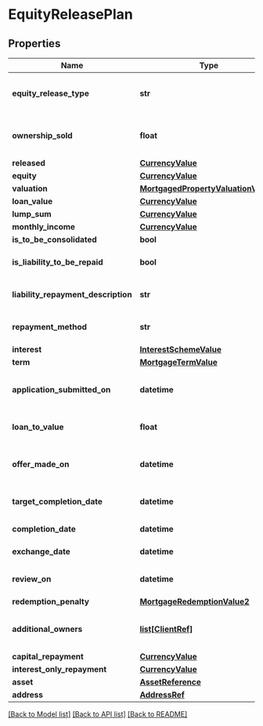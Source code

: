 # EquityReleasePlan

## Properties
Name | Type | Description | Notes
------------ | ------------- | ------------- | -------------
**equity_release_type** | **str** | Type of equity release product. | [optional] [default to 'null']
**ownership_sold** | **float** | Percentage of ownership sold. | [optional] 
**released** | [**CurrencyValue**](CurrencyValue.md) |  | [optional] 
**equity** | [**CurrencyValue**](CurrencyValue.md) |  | [optional] 
**valuation** | [**MortgagedPropertyValuationValue3**](MortgagedPropertyValuationValue3.md) |  | [optional] 
**loan_value** | [**CurrencyValue**](CurrencyValue.md) |  | [optional] 
**lump_sum** | [**CurrencyValue**](CurrencyValue.md) |  | [optional] 
**monthly_income** | [**CurrencyValue**](CurrencyValue.md) |  | [optional] 
**is_to_be_consolidated** | **bool** | Consolidate | [optional] 
**is_liability_to_be_repaid** | **bool** | Whether liability is to be repaid? | [optional] [default to False]
**liability_repayment_description** | **str** | How will liability be repaid? | [optional] [default to 'null']
**repayment_method** | **str** | Repayment method type. | [optional] [default to 'null']
**interest** | [**InterestSchemeValue**](InterestSchemeValue.md) |  | [optional] 
**term** | [**MortgageTermValue**](MortgageTermValue.md) |  | [optional] 
**application_submitted_on** | **datetime** | Date mortgage application submitted. | [optional] 
**loan_to_value** | **float** | Loan to value percentage. | [optional] 
**offer_made_on** | **datetime** | Date mortgage offer made on. | [optional] 
**target_completion_date** | **datetime** | Target completion date. | [optional] 
**completion_date** | **datetime** | Completion date. | [optional] 
**exchange_date** | **datetime** | Exchange date. | [optional] 
**review_on** | **datetime** | Mortgage review date. | [optional] 
**redemption_penalty** | [**MortgageRedemptionValue2**](MortgageRedemptionValue2.md) |  | [optional] 
**additional_owners** | [**list[ClientRef]**](ClientRef.md) | Additional owners (Maximum 2). | [optional] 
**capital_repayment** | [**CurrencyValue**](CurrencyValue.md) |  | [optional] 
**interest_only_repayment** | [**CurrencyValue**](CurrencyValue.md) |  | [optional] 
**asset** | [**AssetReference**](AssetReference.md) |  | [optional] 
**address** | [**AddressRef**](AddressRef.md) |  | [optional] 

[[Back to Model list]](../README.md#documentation-for-models) [[Back to API list]](../README.md#documentation-for-api-endpoints) [[Back to README]](../README.md)

